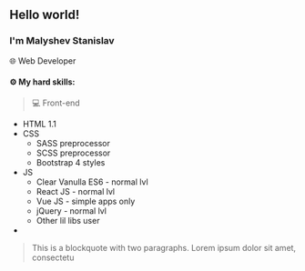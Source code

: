 ## Hello world!
### I'm Malyshev Stanislav
🌐 Web Developer

<h4>⚙️ My hard skills:</h4>

>💻 Front-end

* HTML 1.1
* CSS
    * SASS preprocessor
    * SCSS preprocessor
    * Bootstrap 4 styles
* JS
    * Clear Vanulla ES6 - normal lvl
    * React JS - normal lvl
    * Vue JS - simple apps only
    * jQuery - normal lvl
    * Other lil libs user
* 

> This is a blockquote with two paragraphs. Lorem ipsum dolor sit amet,
consectetu
<!--
**Lambo-555/Lambo-555** is a ✨ _special_ ✨ repository because its `README.md` (this file) appears on your GitHub profile.

Here are some ideas to get you started:

- 🔭 I’m currently working on ...
- 🌱 I’m currently learning ...
- 👯 I’m looking to collaborate on ...
- 🤔 I’m looking for help with ...
- 💬 Ask me about ...
- 📫 How to reach me: ...
- 😄 Pronouns: ...
- ⚡ Fun fact: ...
-->
